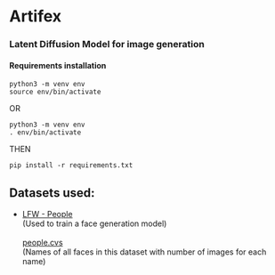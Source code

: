 # Artifex
### Latent Diffusion Model for image generation

#### Requirements installation
```
python3 -m venv env
source env/bin/activate
```
OR
```
python3 -m venv env
. env/bin/activate
```
THEN
```
pip install -r requirements.txt
```

## Datasets used:
* [LFW - People](https://anvilproject.org/guides/content/creating-links) \
  (Used to train a face generation model)\
  \
  [people.cvs](https://www.kaggle.com/code/jake126/face-detection-using-cnn-with-the-lfw-dataset/input?select=people.csv) \
  (Names of all faces in this dataset with number of images for each name)
